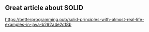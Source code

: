 ## Great article about SOLID

https://betterprogramming.pub/solid-principles-with-almost-real-life-examples-in-java-b292a4e2c18b 




